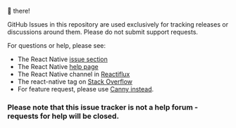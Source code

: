 👋 there!

GitHub Issues in this repository are used exclusively for tracking releases or discussions around them. Please do not submit support requests.

For questions or help, please see:

- The React Native [issue section](https://github.com/facebook/react-native/issues)
- The React Native [help page](https://reactnative.dev/help)
- The React Native channel in [Reactiflux](https://discord.gg/0ZcbPKXt5bZjGY5n)
- The react-native tag on [Stack Overflow](http://stackoverflow.com/questions/tagged/react-native)
- For feature request, please use [Canny instead](https://react-native.canny.io/feature-requests).

### Please note that this issue tracker is not a help forum - requests for help will be closed.
